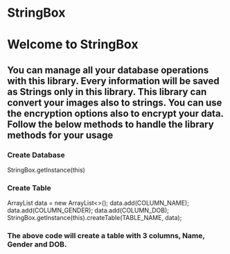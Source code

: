 # StringBox

# Welcome to StringBox

## You can manage all your database operations with this library. Every information will be saved as Strings only in this library. This library can convert your images also to strings. You can use the encryption options also to encrypt your data. Follow the below methods to handle the library methods for your usage


### Create Database
StringBox.getInstance(this)


### Create Table
ArrayList<String> data = new ArrayList<>();
data.add(COLUMN_NAME);
data.add(COLUMN_GENDER);
data.add(COLUMN_DOB);
StringBox.getInstance(this).createTable(TABLE_NAME, data);
### The above code will create a table with 3 columns, Name, Gender and DOB.
